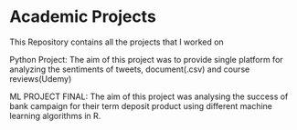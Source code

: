# Academic Projects
This Repository contains all the projects that I worked on

Python Project: The aim of this project was to provide single platform for analyzing the sentiments of tweets, document(.csv) and course reviews(Udemy)

ML PROJECT FINAL: The aim of this project was analysing the success of bank campaign for their term deposit product using different machine learning algorithms in R. 

